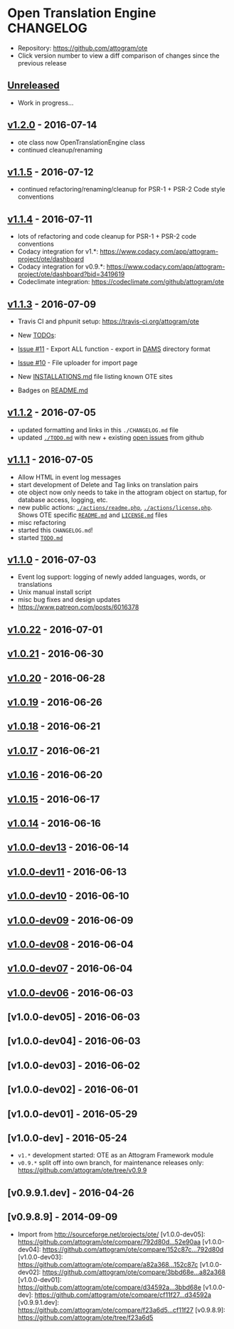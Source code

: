 # Open Translation Engine CHANGELOG

- Repository: <https://github.com/attogram/ote>
- Click version number to view a diff comparison of changes since the previous release

## [Unreleased](https://github.com/attogram/ote/compare/v1.2.0...HEAD)

- Work in progress...

## [v1.2.0](https://github.com/attogram/ote/compare/v1.1.5...v1.2.0) - 2016-07-14

- ote class now OpenTranslationEngine class
- continued cleanup/renaming

## [v1.1.5](https://github.com/attogram/ote/compare/v1.1.4...v1.1.5) - 2016-07-12

- continued refactoring/renaming/cleanup for PSR-1 + PSR-2 Code style conventions

## [v1.1.4](https://github.com/attogram/ote/compare/v1.1.3...v1.1.4) - 2016-07-11

- lots of refactoring and code cleanup for PSR-1 + PSR-2 code conventions
- Codacy integration for v1.*: <https://www.codacy.com/app/attogram-project/ote/dashboard>
- Codacy integration for v0.9.*: <https://www.codacy.com/app/attogram-project/ote/dashboard?bid=3419619>
- Codeclimate integration: <https://codeclimate.com/github/attogram/ote>

## [v1.1.3](https://github.com/attogram/ote/compare/v1.1.2...v1.1.3) - 2016-07-09

- Travis CI and phpunit setup: <https://travis-ci.org/attogram/ote>
- New [TODOs](./TODO.md):

 - [Issue #11](https://github.com/attogram/ote/issues/11) - Export ALL function - export in [DAMS](https://github.com/attogram/DAMS/) directory format
 - [Issue #10](https://github.com/attogram/ote/issues/10) - File uploader for import page

- New [INSTALLATIONS.md](./INSTALLATIONS.md) file listing known OTE sites
- Badges on [README.md](./README.md)

## [v1.1.2](https://github.com/attogram/ote/compare/v1.1.1...v1.1.2) - 2016-07-05

- updated formatting and links in this `./CHANGELOG.md` file
- updated [`./TODO.md`](./TODO.md) with new + existing [open issues](https://github.com/attogram/ote/issues) from github

## [v1.1.1](https://github.com/attogram/ote/compare/v1.1.0...v1.1.1) - 2016-07-05

- Allow HTML in event log messages
- start development of Delete and Tag links on translation pairs
- ote object now only needs to take in the attogram object on startup, for database access, logging, etc.
- new public actions: [`./actions/readme.php`](./actions/readme.php), [`./actions/license.php`](./actions/license.php). Shows OTE specific [`README.md`](./README.md) and [`LICENSE.md`](./LICENSE.md) files
- misc refactoring
- started this `CHANGELOG.md`!
- started [`TODO.md`](./TODO.md)

## [v1.1.0](https://github.com/attogram/ote/compare/707300f...v1.1.0) - 2016-07-03

- Event log support: logging of newly added languages, words, or translations
- Unix manual install script
- misc bug fixes and design updates
- <https://www.patreon.com/posts/6016378>

## [v1.0.22](https://github.com/attogram/ote/compare/v1.0.21...707300f) - 2016-07-01

## [v1.0.21](https://github.com/attogram/ote/compare/v1.0.20...v1.0.21) - 2016-06-30

## [v1.0.20](https://github.com/attogram/ote/compare/v1.0.19...v1.0.20) - 2016-06-28

## [v1.0.19](https://github.com/attogram/ote/compare/v1.0.18...v1.0.19) - 2016-06-26

## [v1.0.18](https://github.com/attogram/ote/compare/v1.0.17...v1.0.18) - 2016-06-21

## [v1.0.17](https://github.com/attogram/ote/compare/v1.0.16...v1.0.17) - 2016-06-21

## [v1.0.16](https://github.com/attogram/ote/compare/v1.0.15...v1.0.16) - 2016-06-20

## [v1.0.15](https://github.com/attogram/ote/compare/v1.0.14...v1.0.15) - 2016-06-17

## [v1.0.14](https://github.com/attogram/ote/compare/v1.0.0-dev13...v1.0.14) - 2016-06-16

## [v1.0.0-dev13](https://github.com/attogram/ote/compare/v1.0.0-dev11...v1.0.0-dev13) - 2016-06-14

## [v1.0.0-dev11](https://github.com/attogram/ote/compare/v1.0.0-dev10...v1.0.0-dev11) - 2016-06-13

## [v1.0.0-dev10](https://github.com/attogram/ote/compare/v1.0.0-dev09...v1.0.0-dev10) - 2016-06-10

## [v1.0.0-dev09](https://github.com/attogram/ote/compare/2581a04...v1.0.0-dev09) - 2016-06-09

## [v1.0.0-dev08](https://github.com/attogram/ote/compare/7a16eec...2581a04) - 2016-06-04

## [v1.0.0-dev07](https://github.com/attogram/ote/compare/077c1cb...7a16eec) - 2016-06-04

## [v1.0.0-dev06](https://github.com/attogram/ote/compare/52e90aa...077c1cb) - 2016-06-03

## [v1.0.0-dev05] - 2016-06-03

## [v1.0.0-dev04] - 2016-06-03

## [v1.0.0-dev03] - 2016-06-02

## [v1.0.0-dev02] - 2016-06-01

## [v1.0.0-dev01] - 2016-05-29

## [v1.0.0-dev] - 2016-05-24

- `v1.*` development started: OTE as an Attogram Framework module
- `v0.9.*` split off into own branch, for maintenance releases only:
  <https://github.com/attogram/ote/tree/v0.9.9>

## [v0.9.9.1.dev] - 2016-04-26

## [v0.9.8.9] - 2014-09-09

-  Import from <http://sourceforge.net/projects/ote/>
[v1.0.0-dev05]: https://github.com/attogram/ote/compare/792d80d...52e90aa
[v1.0.0-dev04]: https://github.com/attogram/ote/compare/152c87c...792d80d
[v1.0.0-dev03]: https://github.com/attogram/ote/compare/a82a368...152c87c
[v1.0.0-dev02]: https://github.com/attogram/ote/compare/3bbd68e...a82a368
[v1.0.0-dev01]: https://github.com/attogram/ote/compare/d34592a...3bbd68e
[v1.0.0-dev]: https://github.com/attogram/ote/compare/cf11f27...d34592a
[v0.9.9.1.dev]: https://github.com/attogram/ote/compare/f23a6d5...cf11f27
[v0.9.8.9]: https://github.com/attogram/ote/tree/f23a6d5
